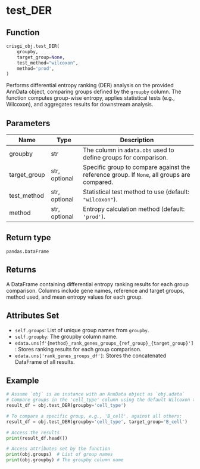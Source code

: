 # test_DER

## Function

```python
crisgi_obj.test_DER(
    groupby,
    target_group=None,
    test_method="wilcoxon",
    method='prod',
)
```

Performs differential entropy ranking (DER) analysis on the provided AnnData object, comparing groups defined by the `groupby` column. The function computes group-wise entropy, applies statistical tests (e.g., Wilcoxon), and aggregates results for downstream analysis.

## Parameters

| Name           | Type     | Description                                                                                 |
|----------------|----------|---------------------------------------------------------------------------------------------|
| groupby        | str      | The column in `adata.obs` used to define groups for comparison.                             |
| target_group   | str, optional | Specific group to compare against the reference group. If `None`, all groups are compared. |
| test_method    | str, optional | Statistical test method to use (default: `"wilcoxon"`).                                |
| method         | str, optional | Entropy calculation method (default: `'prod'`).                                        |

## Return type

`pandas.DataFrame`

## Returns

A DataFrame containing differential entropy ranking results for each group comparison. Columns include gene names, reference and target groups, method used, and mean entropy values for each group.

## Attributes Set

- `self.groups`: List of unique group names from `groupby`.
- `self.groupby`: The groupby column name.
- `edata.uns[f'{method}_rank_genes_groups_{ref_group}_{target_group}']`: Stores ranking results for each group comparison.
- `edata.uns['rank_genes_groups_df']`: Stores the concatenated DataFrame of all results.

## Example

```python
# Assume `obj` is an instance with an AnnData object as `obj.adata`
# Compare groups in the 'cell_type' column using the default Wilcoxon test and 'prod' method
result_df = obj.test_DER(groupby='cell_type')

# To compare a specific group, e.g., 'B_cell', against all others:
result_df = obj.test_DER(groupby='cell_type', target_group='B_cell')

# Access the results
print(result_df.head())

# Access attributes set by the function
print(obj.groups)  # List of group names
print(obj.groupby) # The groupby column name
```
